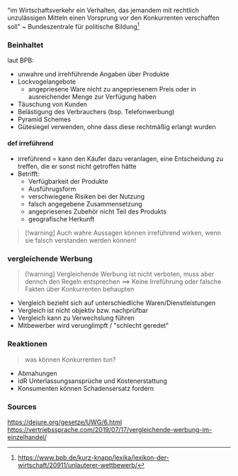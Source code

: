 "im Wirtschaftsverkehr ein Verhalten, das jemandem mit rechtlich unzulässigen Mitteln einen Vorsprung vor den Konkurrenten verschaffen soll" ~ Bundeszentrale für politische Bildung[^1]


### Beinhaltet
laut BPB:
- unwahre und irrehführende Angaben über Produkte
- Lockvogelangebote
	- angepriesene Ware nicht zu angepriesenem Preis oder in ausreichender Menge zur Verfügung haben
- Täuschung von Kunden
- Belästigung des Verbrauchers (bsp. Telefonwerbung)
- Pyramid Schemes
- Gütesiegel verwenden, ohne dass diese rechtmäßig erlangt wurden


#### def irreführend
- irreführend = kann den Käufer dazu veranlagen, eine Entscheidung zu treffen, die er sonst nicht getroffen hätte
- Betrifft:
	- Verfügbarkeit der Produkte
	- Ausführugsform
	- verschwiegene Risiken bei der Nutzung
	- falsch angegebene Zusammensetzung
	- angepriesenes Zubehör nicht Teil des Produkts
	- geografische Herkunft
> [!warning] Auch wahre Aussagen können irreführend wirken, wenn sie falsch verstanden werden können!


### vergleichende Werbung
> [!warning] Vergleichende Werbung ist nicht verboten, muss aber dennch den Regeln entsprechen
> ==> Keine Irreführung oder falsche Fakten über Konkurrenten behaupten

- Vergleich bezieht sich auf unterschiedliche Waren/Dienstleistungen
- Vergleich ist nicht objektiv bzw. nachprüfbar
- Vergleich kann zu Verwechslung führen
- Mitbewerber wird verunglimpft / "schlecht geredet"



### Reaktionen
> was können Konkurrenten tun?

- Abmahungen
- idR Unterlassungsansprüche und Kostenerstattung
- Konsumenten können Schadensersatz fordern


### Sources
https://dejure.org/gesetze/UWG/6.html
https://vertriebssprache.com/2019/07/17/vergleichende-werbung-im-einzelhandel/



[^1]: https://www.bpb.de/kurz-knapp/lexika/lexikon-der-wirtschaft/20911/unlauterer-wettbewerb/